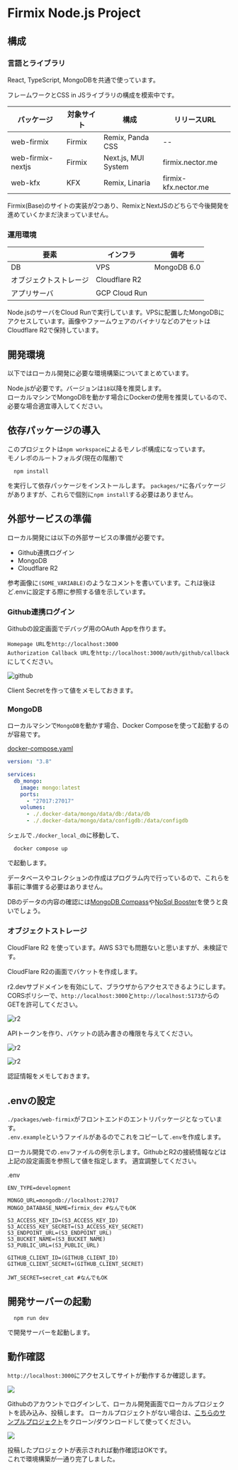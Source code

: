 # Firmix Node.js Project

## 構成

### 言語とライブラリ
React, TypeScript, MongoDBを共通で使っています。

フレームワークとCSS in JSライブラリの構成を模索中です。

|パッケージ|対象サイト|構成|リリースURL
|--|--|--|--|
|web-firmix|Firmix|Remix, Panda CSS| -- |
|web-firmix-nextjs|Firmix|Next.js, MUI System| firmix.nector.me |
|web-kfx|KFX|Remix, Linaria| firmix-kfx.nector.me |

Firmix(Base)のサイトの実装が2つあり、RemixとNextJSのどちらで今後開発を進めていくかまだ決まっていません。

### 運用環境

|要素|インフラ|備考|
|--|--|--|
|DB|VPS|MongoDB 6.0|
|オブジェクトストレージ|Cloudflare R2||
|アプリサーバ|GCP Cloud Run||

Node.jsのサーバをCloud Runで実行しています。VPSに配置したMongoDBにアクセスしています。画像やファームウェアのバイナリなどのアセットはCloudflare R2で保持しています。



## 開発環境

以下ではローカル開発に必要な環境構築についてまとめています。

Node.jsが必要です。バージョンは`18`以降を推奨します。  
ローカルマシンでMongoDBを動かす場合にDockerの使用を推奨しているので、必要な場合適宜導入してください。

## 依存パッケージの導入
このプロジェクトは`npm workspace`によるモノレポ構成になっています。  
モノレポのルートフォルダ(現在の階層)で
```shell
  npm install
```
を実行して依存パッケージをインストールします。
`packages/*`に各パッケージがありますが、これらで個別に`npm install`する必要はありません。


## 外部サービスの準備

ローカル開発には以下の外部サービスの準備が必要です。

- Github連携ログイン
- MongoDB
- Cloudflare R2

参考画像に`(SOME_VARIABLE)`のようなコメントを書いています。これは後ほど.envに設定する際に参照する値を示しています。

### Github連携ログイン

Githubの設定画面でデバッグ用のOAuth Appを作ります。

`Homepage URL`を`http://localhost:3000`  
`Authorization Callback URL`を`http://localhost:3000/auth/github/callback`にしてください。

![github](https://i.gyazo.com/70221d4eb5f2d3b2cfdbfa1f6e883d11.png)
  
Client Secretを作って値をメモしておきます。


### MongoDB

ローカルマシンで`MongoDB`を動かす場合、Docker Composeを使って起動するのが容易です。

[docker-compose.yaml](./docker_local_db/docker-compose.yaml)
```yaml
version: "3.8"

services:
  db_mongo:
    image: mongo:latest
    ports:
      - "27017:27017"
    volumes:
      - ./.docker-data/mongo/data/db:/data/db
      - ./.docker-data/mongo/data/configdb:/data/configdb
```

シェルで`./docker_local_db`に移動して、
```shell
  docker compose up
```
で起動します。

データベースやコレクションの作成はプログラム内で行っているので、これらを事前に準備する必要はありません。

DBのデータの内容の確認には[MongoDB Compass](https://www.mongodb.com/ja-jp/products/tools/compass)や[NoSql Booster](https://nosqlbooster.com/)を使うと良いでしょう。

### オブジェクトストレージ

CloudFlare R2 を使っています。AWS S3でも問題ないと思いますが、未検証です。

CloudFlare R2の画面でバケットを作成します。

r2.devサブドメインを有効にして、ブラウザからアクセスできるようにします。  
CORSポリシーで、`http://localhost:3000`と`http://localhost:5173`からのGETを許可してください。

![r2](https://i.gyazo.com/fd157d1ebea25b1d78729d859e5de4d4.png)



APIトークンを作り、バケットの読み書きの権限を与えてください。

![r2](https://i.gyazo.com/d81d8f5545bbf04615c9e562f8023909.png)

![r2](https://i.gyazo.com/190af33b0e23b92ac5f9b7e3eb07891f.png)

認証情報をメモしておきます。


## .envの設定

`./packages/web-firmix`がフロントエンドのエントリパッケージとなっています。  
`.env.example`というファイルがあるのでこれをコピーして`.env`を作成します。

ローカル開発での`.env`ファイルの例を示します。GithubとR2の接続情報などは上記の設定画面を参照して値を指定します。
適宜調整してください。

.env
```shell
ENV_TYPE=development

MONGO_URL=mongodb://localhost:27017
MONGO_DATABASE_NAME=firmix_dev #なんでもOK

S3_ACCESS_KEY_ID=(S3_ACCESS_KEY_ID)
S3_ACCESS_KEY_SECRET=(S3_ACCESS_KEY_SECRET)
S3_ENDPOINT_URL=(S3_ENDPOINT_URL)
S3_BUCKET_NAME=(S3_BUCKET_NAME)
S3_PUBLIC_URL=(S3_PUBLIC_URL)

GITHUB_CLIENT_ID=(GITHUB_CLIENT_ID)
GITHUB_CLIENT_SECRET=(GITHUB_CLIENT_SECRET)

JWT_SECRET=secret_cat #なんでもOK
```

## 開発サーバーの起動

```shell
  npm run dev
```
で開発サーバーを起動します。

## 動作確認

`http://localhost:3000`にアクセスしてサイトが動作するか確認します。

![](https://i.gyazo.com/419a0bad5ab560b6ab2408edfdb26be8.png)

Githubのアカウントでログインして、ローカル開発画面でローカルプロジェクトを読み込み、投稿します。
ローカルプロジェクトがない場合は、[こちらのサンプルプロジェクト](https://github.com/yahiro07/firmix_projects/tree/main/firmix/blink_xiao_rp2040)をクローン/ダウンロードして使ってください。

![](https://i.gyazo.com/33f7008f20277e1df1eda543aec4e922.png)

投稿したプロジェクトが表示されれば動作確認はOKです。  
これで環境構築が一通り完了しました。